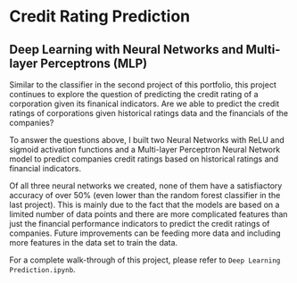 # Credit Rating Prediction
## Deep Learning with Neural Networks and Multi-layer Perceptrons (MLP)

Similar to the classifier in the second project of this portfolio, this project continues to explore the question of predicting the credit rating of a corporation given its finanical indicators. Are we able to predict the credit ratings of corporations given historical ratings data and the financials of the companies?

To answer the questions above, I built two Neural Networks with ReLU and sigmoid activation functions and a Multi-layer Perceptron Neural Network model to predict companies credit ratings based on historical ratings and financial indicators.

Of all three neural networks we created, none of them have a satisfiactory accuracy of over 50% (even lower than the random forest classifier in the last project). This is mainly due to the fact that the models are based on a limited number of data points and there are more complicated features than just the financial performance indicators to predict the credit ratings of companies. Future improvements can be feeding more data and including more features in the data set to train the data.

For a complete walk-through of this project, please refer to `Deep Learning Prediction.ipynb`.